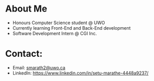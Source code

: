 # About Me
- Honours Computer Science student @ UWO
- Currently learning Front-End and Back-End development
- Software Development Intern @ CGI Inc.

# Contact: 
- Email: smarath2@uwo.ca
- LinkedIn: https://www.linkedin.com/in/setu-marathe-4448a9237/
